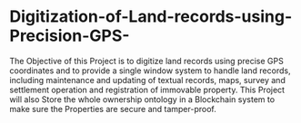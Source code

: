 # Digitization-of-Land-records-using-Precision-GPS-
The Objective of this Project is to digitize land records using precise GPS coordinates and to provide a single window system to handle land records, including maintenance and updating of textual records, maps, survey and settlement operation and registration of immovable property. This Project will also Store the whole ownership ontology in a Blockchain system to make sure the Properties are secure and tamper-proof.
